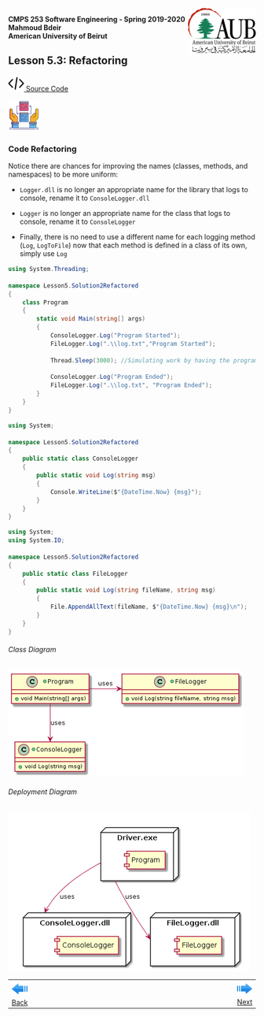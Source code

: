 <img style="float: right;" src="../../../Images/aublogosmall.png"> 

**CMPS 253 Software Engineering - Spring 2019-2020 \
Mahmoud Bdeir \
American University of Beirut**

## Lesson 5.3: Refactoring
<a href="./"><img src='../../../Images/code.png'> Source Code</a>

![problem icon](../../../Images/refactoring.png 'Refactoring') 
### Code Refactoring 
Notice there are chances for improving the names (classes, methods, and namespaces) to be more uniform:

- `Logger.dll` is no longer an appropriate name for the library that logs to console, rename it to `ConsoleLogger.dll`

- `Logger` is no longer an appropriate name for the class that logs to console, rename it to `ConsoleLogger`

- Finally, there is no need to use a different name for each logging method (`Log`, `LogToFile`) now that each method is defined in a class of its own, simply use `Log`

```C#
using System.Threading;

namespace Lesson5.Solution2Refactored
{
	class Program
	{
		static void Main(string[] args)
		{
			ConsoleLogger.Log("Program Started");
			FileLogger.Log(".\\log.txt","Program Started");
			
			Thread.Sleep(3000); //Simulating work by having the program sleep for 3 seconds
			
			ConsoleLogger.Log("Program Ended");
			FileLogger.Log(".\\log.txt", "Program Ended");
		}
	}
}
```

```C#
using System;

namespace Lesson5.Solution2Refactored
{
    public static class ConsoleLogger
    {
        public static void Log(string msg)
        {
            Console.WriteLine($"{DateTime.Now} {msg}");
        }
    }
}
```

```C#
using System;
using System.IO;

namespace Lesson5.Solution2Refactored
{
    public static class FileLogger
    {
        public static void Log(string fileName, string msg)
        {
            File.AppendAllText(fileName, $"{DateTime.Now} {msg}\n");
        }
    }
}
```
###### Class Diagram
![Lesson 5 Solution 1 Class Diagram](../images/Class-Diagram.png)
###### Deployment Diagram
![Lesson 6 Solution 1 Deployment Diagram](../images/Deployment-Diagram.png)

<table style='width=100%;'>
<tr>
<td><a href="../../Solution%202%20FileLogger%20Library/Source%20Code"><img src='../../../Images/leftarrow.png'> Back</a></td>
<td width="100%"></td>
<td><a href="../../../Lesson 06 Multiple Output Log/Solution 0 Log Method/Source Code"><img src='../../../Images/rightarrow.png'> Next</a></td>
</tr>
</table>
